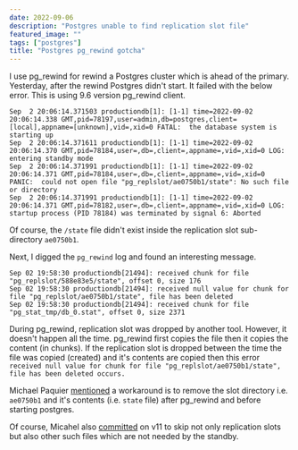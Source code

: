 ```yaml
---
date: 2022-09-06
description: "Postgres unable to find replication slot file"
featured_image: ""
tags: ["postgres"]
title: "Postgres pg_rewind gotcha"
---
```


I use pg_rewind for rewind a Postgres cluster which is ahead of the primary. Yesterday, after the rewind Postgres didn't start. It failed with the below error. This is using 9.6 version pg_rewind client.

```
Sep  2 20:06:14.371503 productiondb[1]: [1-1] time=2022-09-02 20:06:14.338 GMT,pid=78197,user=admin,db=postgres,client=[local],appname=[unknown],vid=,xid=0 FATAL:  the database system is starting up
Sep  2 20:06:14.371611 productiondb[1]: [1-1] time=2022-09-02 20:06:14.370 GMT,pid=78184,user=,db=,client=,appname=,vid=,xid=0 LOG:  entering standby mode
Sep  2 20:06:14.371991 productiondb[1]: [1-1] time=2022-09-02 20:06:14.371 GMT,pid=78184,user=,db=,client=,appname=,vid=,xid=0 PANIC:  could not open file "pg_replslot/ae0750b1/state": No such file or directory
Sep  2 20:06:14.371991 productiondb[1]: [1-1] time=2022-09-02 20:06:14.371 GMT,pid=78182,user=,db=,client=,appname=,vid=,xid=0 LOG:  startup process (PID 78184) was terminated by signal 6: Aborted
```

Of course, the `/state` file didn't exist inside the replication slot sub-directory `ae0750b1`.

Next, I digged the `pg_rewind` log and found an interesting message.

```
Sep 02 19:58:30 productiondb[21494]: received chunk for file "pg_replslot/588e83e5/state", offset 0, size 176
Sep 02 19:58:30 productiondb[21494]: received null value for chunk for file "pg_replslot/ae0750b1/state", file has been deleted
Sep 02 19:58:30 productiondb[21494]: received chunk for file "pg_stat_tmp/db_0.stat", offset 0, size 2371
```

During pg_rewind, replication slot was dropped by another tool. However, it doesn't happen all the time. pg_rewind first copies the file then it copies the content (in chunks). If the replication slot is dropped between the time the file was copied (created) and it's contents are copied then this error `received null value for chunk for file "pg_replslot/ae0750b1/state", file has been deleted occurs.`

Michael Paquier [mentioned](https://www.postgresql.org/message-id/20180124023312.GD1355%40paquier.xyz) a workaround is to remove the slot directory i.e. `ae0750b1` and it's contents (i.e. `state` file) after pg_rewind and before starting postgres.

Of course, Micahel also [committed](https://www.postgresql.org/message-id/20180205071022.GA17337@paquier.xyz) on v11 to skip not only replication slots but also other such files which are not needed by the standby.
